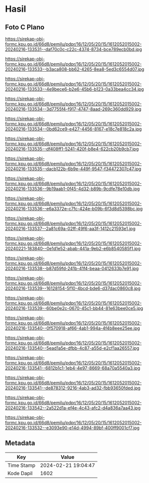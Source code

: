 # Hasil

## Foto C Plano

https://sirekap-obj-formc.kpu.go.id/66d8/pemilu/pdpr/16/12/05/20/15/1612052015002-20240216-133531--daf70c0c-c22c-4374-8734-bce789ecb0bd.jpg

https://sirekap-obj-formc.kpu.go.id/66d8/pemilu/pdpr/16/12/05/20/15/1612052015002-20240216-133533--b3aca808-bb62-4265-8ea8-5ed3c6554d07.jpg

https://sirekap-obj-formc.kpu.go.id/66d8/pemilu/pdpr/16/12/05/20/15/1612052015002-20240216-133533--4e9bece6-b2e6-45b6-b123-0a33bea4cc34.jpg

https://sirekap-obj-formc.kpu.go.id/66d8/pemilu/pdpr/16/12/05/20/15/1612052015002-20240216-133534--3d7755f4-f917-4747-8aad-269c360dd929.jpg

https://sirekap-obj-formc.kpu.go.id/66d8/pemilu/pdpr/16/12/05/20/15/1612052015002-20240216-133534--0bd62ce9-e427-4456-8167-e18c7e818c2a.jpg

https://sirekap-obj-formc.kpu.go.id/66d8/pemilu/pdpr/16/12/05/20/15/1612052015002-20240216-133535--df408ff1-5241-420f-b8e4-622cb20b9cb7.jpg

https://sirekap-obj-formc.kpu.go.id/66d8/pemilu/pdpr/16/12/05/20/15/1612052015002-20240216-133535--dacb122b-6b9e-449f-9547-f34472307c47.jpg

https://sirekap-obj-formc.kpu.go.id/66d8/pemilu/pdpr/16/12/05/20/15/1612052015002-20240216-133536--9b19aab1-0f45-4d32-b89b-9cdfe78e10db.jpg

https://sirekap-obj-formc.kpu.go.id/66d8/pemilu/pdpr/16/12/05/20/15/1612052015002-20240216-133536--e6a3372e-c7fc-424e-b09b-6f3d8d5398bc.jpg

https://sirekap-obj-formc.kpu.go.id/66d8/pemilu/pdpr/16/12/05/20/15/1612052015002-20240216-133537--2a81c69a-02ff-49f6-aa3f-1412c21593e1.jpg

https://sirekap-obj-formc.kpu.go.id/66d8/pemilu/pdpr/16/12/05/20/15/1612052015002-20240221-183840--0e1d1e52-abab-441a-9eb2-e6b8540585f1.jpg

https://sirekap-obj-formc.kpu.go.id/66d8/pemilu/pdpr/16/12/05/20/15/1612052015002-20240216-133538--b87d59fd-241b-41f4-beaa-0412633b7e91.jpg

https://sirekap-obj-formc.kpu.go.id/66d8/pemilu/pdpr/16/12/05/20/15/1612052015002-20240216-133539--16128154-5f10-4bcd-bde6-d37dac0860c8.jpg

https://sirekap-obj-formc.kpu.go.id/66d8/pemilu/pdpr/16/12/05/20/15/1612052015002-20240216-133539--60be0e2c-0670-45c1-bb44-81e63bee0ce5.jpg

https://sirekap-obj-formc.kpu.go.id/66d8/pemilu/pdpr/16/12/05/20/15/1612052015002-20240216-133540--0f570918-af66-4ab1-994a-4f4b8eee25ee.jpg

https://sirekap-obj-formc.kpu.go.id/66d8/pemilu/pdpr/16/12/05/20/15/1612052015002-20240216-133540--5ead1a5e-dfbb-4c87-a55d-e2cf1aa26557.jpg

https://sirekap-obj-formc.kpu.go.id/66d8/pemilu/pdpr/16/12/05/20/15/1612052015002-20240216-133541--6812b1c1-1eb4-4e97-8669-68a70a5540a3.jpg

https://sirekap-obj-formc.kpu.go.id/66d8/pemilu/pdpr/16/12/05/20/15/1612052015002-20240216-133541--de878312-9216-4ab3-ad32-fbb93650fded.jpg

https://sirekap-obj-formc.kpu.go.id/66d8/pemilu/pdpr/16/12/05/20/15/1612052015002-20240216-133542--2a522d1a-ef4e-4c43-afc2-d4a836a7aa43.jpg

https://sirekap-obj-formc.kpu.go.id/66d8/pemilu/pdpr/16/12/05/20/15/1612052015002-20240216-133532--e3093e90-e14d-4994-89bf-400ff9001cf7.jpg


## Metadata

| Key        | Value               |
| ---------- | ------------------- |
| Time Stamp | 2024-02-21 19:04:47 |
| Kode Dapil | 1602                |



